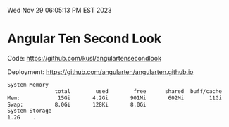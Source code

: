 Wed Nov 29 06:05:13 PM EST 2023

# Angular Ten Second Look

Code: https://github.com/kusl/angulartensecondlook

Deployment: https://github.com/angularten/angularten.github.io

```bash
System Memory
               total        used        free      shared  buff/cache   available
Mem:            15Gi       4.2Gi       901Mi       602Mi        11Gi        11Gi
Swap:          8.0Gi       128Ki       8.0Gi
System Storage
1.2G	.

